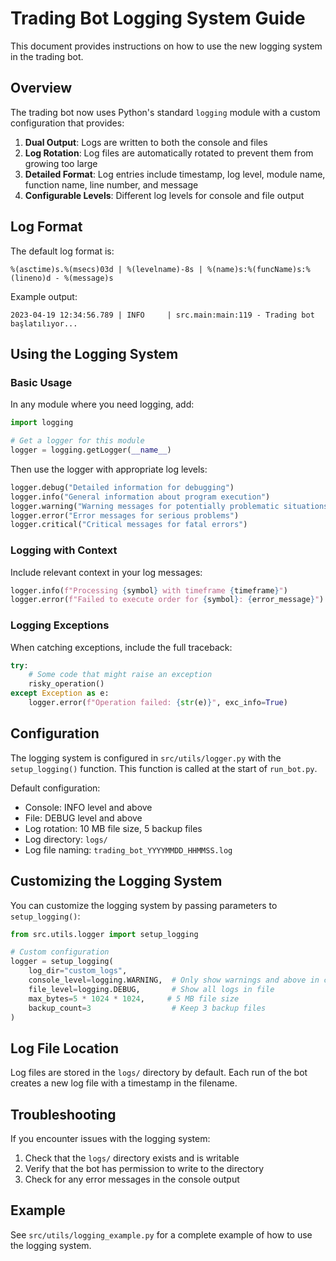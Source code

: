 # Trading Bot Logging System Guide

This document provides instructions on how to use the new logging system in the trading bot.

## Overview

The trading bot now uses Python's standard `logging` module with a custom configuration that provides:

1. **Dual Output**: Logs are written to both the console and files
2. **Log Rotation**: Log files are automatically rotated to prevent them from growing too large
3. **Detailed Format**: Log entries include timestamp, log level, module name, function name, line number, and message
4. **Configurable Levels**: Different log levels for console and file output

## Log Format

The default log format is:

```
%(asctime)s.%(msecs)03d | %(levelname)-8s | %(name)s:%(funcName)s:%(lineno)d - %(message)s
```

Example output:
```
2023-04-19 12:34:56.789 | INFO     | src.main:main:119 - Trading bot başlatılıyor...
```

## Using the Logging System

### Basic Usage

In any module where you need logging, add:

```python
import logging

# Get a logger for this module
logger = logging.getLogger(__name__)
```

Then use the logger with appropriate log levels:

```python
logger.debug("Detailed information for debugging")
logger.info("General information about program execution")
logger.warning("Warning messages for potentially problematic situations")
logger.error("Error messages for serious problems")
logger.critical("Critical messages for fatal errors")
```

### Logging with Context

Include relevant context in your log messages:

```python
logger.info(f"Processing {symbol} with timeframe {timeframe}")
logger.error(f"Failed to execute order for {symbol}: {error_message}")
```

### Logging Exceptions

When catching exceptions, include the full traceback:

```python
try:
    # Some code that might raise an exception
    risky_operation()
except Exception as e:
    logger.error(f"Operation failed: {str(e)}", exc_info=True)
```

## Configuration

The logging system is configured in `src/utils/logger.py` with the `setup_logging()` function. This function is called at the start of `run_bot.py`.

Default configuration:
- Console: INFO level and above
- File: DEBUG level and above
- Log rotation: 10 MB file size, 5 backup files
- Log directory: `logs/`
- Log file naming: `trading_bot_YYYYMMDD_HHMMSS.log`

## Customizing the Logging System

You can customize the logging system by passing parameters to `setup_logging()`:

```python
from src.utils.logger import setup_logging

# Custom configuration
logger = setup_logging(
    log_dir="custom_logs",
    console_level=logging.WARNING,  # Only show warnings and above in console
    file_level=logging.DEBUG,       # Show all logs in file
    max_bytes=5 * 1024 * 1024,     # 5 MB file size
    backup_count=3                  # Keep 3 backup files
)
```

## Log File Location

Log files are stored in the `logs/` directory by default. Each run of the bot creates a new log file with a timestamp in the filename.

## Troubleshooting

If you encounter issues with the logging system:

1. Check that the `logs/` directory exists and is writable
2. Verify that the bot has permission to write to the directory
3. Check for any error messages in the console output

## Example

See `src/utils/logging_example.py` for a complete example of how to use the logging system. 